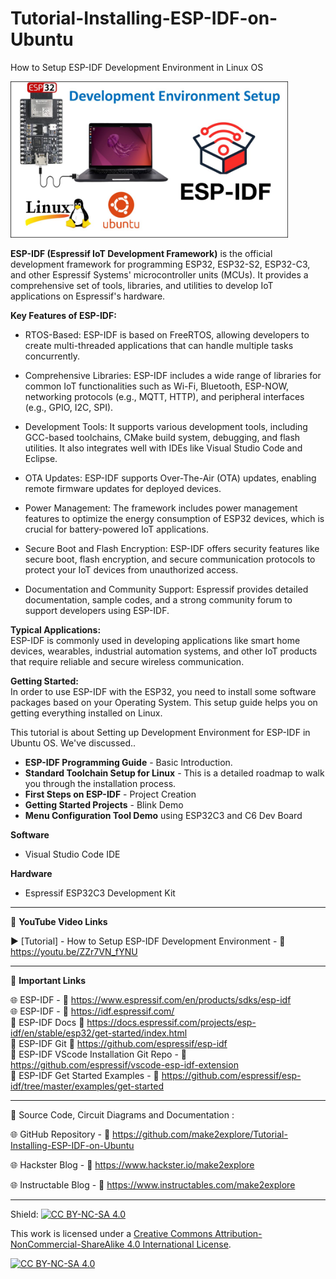 # Tutorial-Installing-ESP-IDF-on-Ubuntu
 How to Setup ESP-IDF Development Environment in Linux OS   
  
<img src="/Images/IDF-thumbYT.jpg" height="250" >
  
**ESP-IDF (Espressif IoT Development Framework)** is the official development framework for programming ESP32, ESP32-S2, ESP32-C3, and other Espressif Systems' microcontroller units (MCUs). It provides a comprehensive set of tools, libraries, and utilities to develop IoT applications on Espressif's hardware.

**Key Features of ESP-IDF:**  
- RTOS-Based: ESP-IDF is based on FreeRTOS, allowing developers to create multi-threaded applications that can handle multiple tasks concurrently.  

- Comprehensive Libraries: ESP-IDF includes a wide range of libraries for common IoT functionalities such as Wi-Fi, Bluetooth, ESP-NOW, networking protocols (e.g., MQTT, HTTP), and peripheral interfaces (e.g., GPIO, I2C, SPI).  

- Development Tools: It supports various development tools, including GCC-based toolchains, CMake build system, debugging, and flash utilities. It also integrates well with IDEs like Visual Studio Code and Eclipse.  

- OTA Updates: ESP-IDF supports Over-The-Air (OTA) updates, enabling remote firmware updates for deployed devices.  

- Power Management: The framework includes power management features to optimize the energy consumption of ESP32 devices, which is crucial for battery-powered IoT applications.  

- Secure Boot and Flash Encryption: ESP-IDF offers security features like secure boot, flash encryption, and secure communication protocols to protect your IoT devices from unauthorized access.  

- Documentation and Community Support: Espressif provides detailed documentation, sample codes, and a strong community forum to support developers using ESP-IDF.  

**Typical Applications:**  
ESP-IDF is commonly used in developing applications like smart home devices, wearables, industrial automation systems, and other IoT products that require reliable and secure wireless communication.

**Getting Started:**  
In order to use ESP-IDF with the ESP32, you need to install some software packages based on your Operating System. This setup guide helps you on getting everything installed on Linux.

This tutorial is about Setting up Development Environment for ESP-IDF in Ubuntu OS. We've discussed..  
- **ESP-IDF Programming Guide** - Basic Introduction. 
- **Standard Toolchain Setup for Linux** - This is a detailed roadmap to walk you through the installation process.  
- **First Steps on ESP-IDF** - Project Creation
- **Getting Started Projects** - Blink Demo
- **Menu Configuration Tool Demo** using ESP32C3 and C6 Dev Board  

**Software**
- Visual Studio Code IDE  

**Hardware**
- Espressif ESP32C3 Development Kit  

------------------------------------------------------------------------------------------------------

📕 **YouTube Video Links**  

▶️  [Tutorial] - How to Setup ESP-IDF Development Environment  - 🔗 https://youtu.be/ZZr7VN_fYNU  

-------------------------------------------------------------------------------------------------------
📒 **Important Links**  
 
🌐 ESP-IDF - 🔗 https://www.espressif.com/en/products/sdks/esp-idf  
🌐 ESP-IDF - 🔗 https://idf.espressif.com/  
📙 ESP-IDF Docs 🔗 https://docs.espressif.com/projects/esp-idf/en/stable/esp32/get-started/index.html  
📘 ESP-IDF Git 🔗 https://github.com/espressif/esp-idf  
📗 ESP-IDF VScode Installation Git Repo - 🔗 https://github.com/espressif/vscode-esp-idf-extension  
📗 ESP-IDF Get Started Examples - 🔗 https://github.com/espressif/esp-idf/tree/master/examples/get-started  


------------------------------------------------------------------------------------------------------

📜 Source Code, Circuit Diagrams and Documentation : 

🌐 GitHub Repository - 🔗 https://github.com/make2explore/Tutorial-Installing-ESP-IDF-on-Ubuntu   
  
🌐 Hackster Blog - 🔗 https://www.hackster.io/make2explore  
  
🌐 Instructable Blog - 🔗 https://www.instructables.com/make2explore  
  

------------------------------------------------------------------------------------------  

Shield: [![CC BY-NC-SA 4.0][cc-by-nc-sa-shield]][cc-by-nc-sa]

This work is licensed under a
[Creative Commons Attribution-NonCommercial-ShareAlike 4.0 International License][cc-by-nc-sa].

[![CC BY-NC-SA 4.0][cc-by-nc-sa-image]][cc-by-nc-sa]

[cc-by-nc-sa]: http://creativecommons.org/licenses/by-nc-sa/4.0/
[cc-by-nc-sa-image]: https://licensebuttons.net/l/by-nc-sa/4.0/88x31.png
[cc-by-nc-sa-shield]: https://img.shields.io/badge/License-CC%20BY--NC--SA%204.0-lightgrey.svg